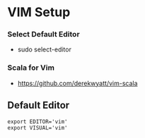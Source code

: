 VIM Setup
=========

### Select Default Editor
* sudo select-editor

### Scala for Vim
* https://github.com/derekwyatt/vim-scala

## Default Editor
```
export EDITOR='vim'
export VISUAL='vim'
```

